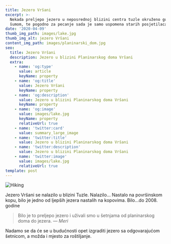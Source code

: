 ```yaml
---
title: Jezero Vršani
excerpt: >-
  Nekada preljepo jezero u neposrednoj blizini centra tuzle okruženo gustom
  šumom, te pogodno za pecanje sada je samo uspomena starih posjetilaca Vršana.
date: '2020-04-09'
thumb_img_path: images/lake.jpg
thumb_img_alt: jezero Vršani
content_img_path: images/planinarski_dom.jpg
seo:
  title: Jezero Vršani
  description: Jezero u blizini Planinarskog doma Vršani
  extra:
    - name: 'og:type'
      value: article
      keyName: property
    - name: 'og:title'
      value: Jezero Vršani
      keyName: property
    - name: 'og:description'
      value: Jezero u blizini Planinarskog doma Vršani
      keyName: property
    - name: 'og:image'
      value: images/lake.jpg
      keyName: property
      relativeUrl: true
    - name: 'twitter:card'
      value: summary_large_image
    - name: 'twitter:title'
      value: Jezero u blizini Planinarskog doma Vršani
    - name: 'twitter:description'
      value: Jezero u blizini Planinarskog doma Vršani
    - name: 'twitter:image'
      value: images/lake.jpg
      relativeUrl: true
template: post
---
```

![Hiking](/images/lake.jpg)

Jezero Vršani se nalazilo u blizini Tuzle.
Nalazilo…
Nastalo na površinskom kopu, bilo je jedno od ljepših jezera nastalih na kopovima.
Bilo…do 2008. godine



> Bilo je to preljepo jezero i uživali smo u šetnjama od planinarskog doma do jezera. 
<cite>― Meri</cite>

Nadamo se da će se u budućnosti opet izgraditi jezero sa odgovarajućom šetnicom, a možda i mjesto za roštiljanje.

